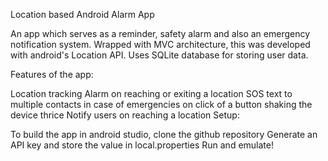 Location based Android Alarm App

An app which serves as a reminder, safety alarm and also an emergency notification system. Wrapped with MVC architecture, this was developed with android's Location API. Uses SQLite database for storing user data.

Features of the app:

Location tracking
Alarm on reaching or exiting a location
SOS text to multiple contacts in case of emergencies on
click of a button
shaking the device thrice
Notify users on reaching a location
Setup:

To build the app in android studio, clone the github repository
Generate an API key and store the value in local.properties
Run and emulate!
